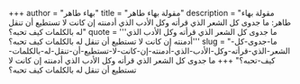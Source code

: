 +++
author = "بهاء طاهر"
title = "مقولة بهاء طاهر"
description = "مقولة بهاء طاهر: ما جدوى كل الشعر الذي قرأته وكل الأدب الذي أدمنته إن كانت لا تستطيع أن تنقل له بالكلمات كيف تحبه؟"
quote = '''ما جدوى كل الشعر الذي قرأته وكل الأدب الذي أدمنته إن كانت لا تستطيع أن تنقل له بالكلمات كيف تحبه؟''' 
slug = "ما-جدوى-كل-الشعر-الذي-قرأته-وكل-الأدب-الذي-أدمنته-إن-كانت-لا-تستطيع-أن-تنقل-له-بالكلمات-كيف-تحبه؟"
+++
ما جدوى كل الشعر الذي قرأته وكل الأدب الذي أدمنته إن كانت لا تستطيع أن تنقل له بالكلمات كيف تحبه؟
